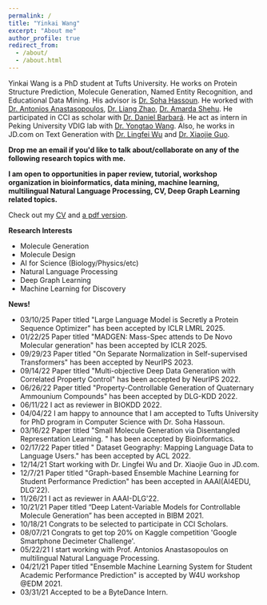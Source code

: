 ```yaml
---
permalink: /
title: "Yinkai Wang"
excerpt: "About me"
author_profile: true
redirect_from: 
  - /about/
  - /about.html
---
```


Yinkai Wang is a PhD student at Tufts University. He works on Protein Structure Prediction, Molecule Generation, Named Entity Recognition, and Educational Data Mining. His advisor is [Dr. Soha Hassoun](https://www.cs.tufts.edu/~soha/). He worked with [Dr. Antonios Anastasopoulos](https://cs.gmu.edu/~antonis/author/antonios-anastasopoulos/), [Dr. Liang Zhao](http://cs.emory.edu/~lzhao41/), [Dr. Amarda Shehu](https://cs.gmu.edu/~ashehu/?q=People). He participated in CCI as scholar with [Dr. Daniel Barbará](https://care.gmu.edu/barbara/). He act as intern in Peking University VDIG lab with [Dr. Yongtao Wang](https://dl.acm.org/profile/81486645230). Also, he works in JD.com on Text Generation with [Dr. Lingfei Wu](https://sites.google.com/a/email.wm.edu/teddy-lfwu/) and [Dr. Xiaojie Guo](https://www.researchgate.net/profile/Xiaojie-Guo-3). 

**Drop me an email if you'd like to talk about/collaborate on any of the following research topics with me.**

**I am open to opportunities in paper review, tutorial, workshop organization in bioinformatics, data mining, machine learning, multilingual Natural Language Processing, CV, Deep Graph Learning related topics.**

Check out my [CV](https://yinkaiw.github.io/cv/)
and [a pdf version](https://yinkaiw.github.io/files/CV_Yinkai.pdf).




**Research Interests**
  * Molecule Generation
  * Molecule Design
  * AI for Science (Biology/Physics/etc)
  * Natural Language Processing
  * Deep Graph Learning
  * Machine Learning for Discovery 


**News!**
* 03/10/25 Paper titled "Large Language Model is Secretly a Protein Sequence Optimizer" has been accepted by ICLR LMRL 2025.
* 01/22/25 Paper titled "MADGEN: Mass-Spec attends to De Novo Molecular generation" has been accepted by ICLR 2025.
* 09/29/23 Paper titled "On Separate Normalization in Self-supervised Transformers" has been accepted by NeurIPS 2023.
* 09/14/22 Paper titled "Multi-objective Deep Data Generation with Correlated Property Control" has been accepted by NeurIPS 2022.
* 06/26/22 Paper titled "Property-Controllable Generation of Quaternary Ammounium Compounds" has been accepted by DLG-KDD 2022.
* 06/11/22 I act as reviewer in BIOKDD 2022.
* 04/04/22 I am happy to announce that I am accepted to Tufts University for PhD program in Computer Science with Dr. Soha Hassoun.
* 03/16/22 Paper titled "Small Molecule Generation via Disentangled Representation Learning. " has been accepted by Bioinformatics.
* 02/17/22 Paper titled " Dataset Geography: Mapping Language Data to Language Users." has been accepted by ACL 2022.
* 12/14/21 Start working with Dr. Lingfei Wu and Dr. Xiaojie Guo in JD.com.
* 12/7/21 Paper titled "Graph-based Ensemble Machine Learning for Student Performance Prediction" has been accepted in AAAI(AI4EDU, DLG'22).
* 11/26/21 I act as reviewer in AAAI-DLG'22.
* 10/21/21 Paper titled “Deep Latent-Variable Models for Controllable Molecule Generation” has been accepted in BIBM 2021.
* 10/18/21 Congrats to be selected to participate in CCI Scholars.
* 08/07/21 Congrats to get top 20% on Kaggle competition 'Google Smartphone Decimeter Challenge'.
* 05/22/21 I start working with Prof. Antonios Anastasopoulos on multilingual Natural Language Processing.
* 04/21/21 Paper titled "Ensemble Machine Learning System for Student Academic Performance Prediction" is accepted by W4U workshop @EDM 2021.
* 03/31/21 Accepted to be a ByteDance Intern.
